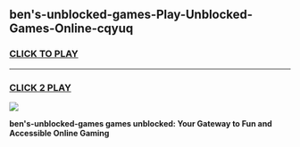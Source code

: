 
## ben's-unblocked-games-Play-Unblocked-Games-Online-cqyuq
<h3>
<a href="https://premium76.site?title=ben's-unblocked-games&ref=24A">CLICK TO PLAY</a></h3>
<hr>

<h3>
<a href="https://premium76.site?title=ben's-unblocked-games&ref=24A">CLICK 2 PLAY</a>
  
</h3>

<a href="https://premium76.site?title=ben's-unblocked-games&ref=24A"><img src="https://clearcache.store/games.png"></a>


**ben's-unblocked-games games unblocked: Your Gateway to Fun and Accessible Online Gaming**
